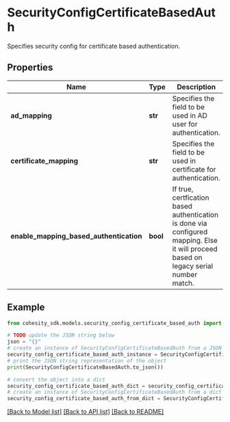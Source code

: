# SecurityConfigCertificateBasedAuth

Specifies security config for certificate based authentication.

## Properties

Name | Type | Description | Notes
------------ | ------------- | ------------- | -------------
**ad_mapping** | **str** | Specifies the field to be used in AD user for authentication. | [optional] 
**certificate_mapping** | **str** | Specifies the field to be used in certificate for authentication. | [optional] 
**enable_mapping_based_authentication** | **bool** | If true, certfication based authentication is done via configured mapping. Else it will proceed based on legacy serial number match. | [optional] 

## Example

```python
from cohesity_sdk.models.security_config_certificate_based_auth import SecurityConfigCertificateBasedAuth

# TODO update the JSON string below
json = "{}"
# create an instance of SecurityConfigCertificateBasedAuth from a JSON string
security_config_certificate_based_auth_instance = SecurityConfigCertificateBasedAuth.from_json(json)
# print the JSON string representation of the object
print(SecurityConfigCertificateBasedAuth.to_json())

# convert the object into a dict
security_config_certificate_based_auth_dict = security_config_certificate_based_auth_instance.to_dict()
# create an instance of SecurityConfigCertificateBasedAuth from a dict
security_config_certificate_based_auth_from_dict = SecurityConfigCertificateBasedAuth.from_dict(security_config_certificate_based_auth_dict)
```
[[Back to Model list]](../README.md#documentation-for-models) [[Back to API list]](../README.md#documentation-for-api-endpoints) [[Back to README]](../README.md)


